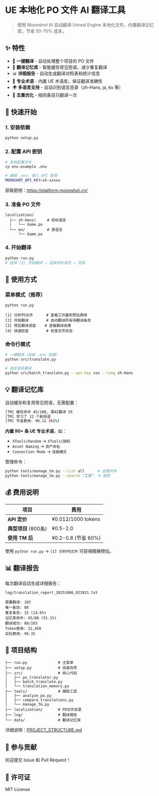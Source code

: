 # UE 本地化 PO 文件 AI 翻译工具

> 使用 Moonshot AI 自动翻译 Unreal Engine 本地化文件，内置翻译记忆库，节省 50-70% 成本。

## ✨ 特性

- 🚀 **一键翻译** - 自动处理整个项目的 PO 文件
- 💾 **翻译记忆库** - 智能缓存常见短语，减少重复翻译
- 📊 **详细报告** - 自动生成翻译对照表和统计信息
- 🎯 **专业术语** - 内置 UE 术语库，保证翻译准确性
- 🌍 **多语言支持** - 自动识别语言目录（zh-Hans, ja, ko 等）
- 🔄 **去重优化** - 相同条目只翻译一次

## 🚀 快速开始

### 1. 安装依赖
```bash
python setup.py
```

### 2. 配置 API 密钥
```bash
# 复制配置文件
cp env.example .env

# 编辑 .env，填入 API 密钥
MOONSHOT_API_KEY=sk-xxxxx
```
获取密钥：https://platform.moonshot.cn/

### 3. 准备 PO 文件
```
localization/
  ├── zh-Hans/     # 目标语言
  │   └── Game.po
  └── en/          # 源语言
      └── Game.po
```

### 4. 开始翻译
```bash
python run.py
# 选择 [2] 开始翻译 → 选择目标语言 → 完成
```

## 📖 使用方式

### 菜单模式（推荐）
```bash
python run.py
```
```
[1] 分析PO文件      # 查看工作量和预估费用
[2] 开始翻译        # 自动翻译所有待翻译条目
[3] 预览翻译进度    # 查看翻译效果
[4] 快速检查        # 检查文件状态
```

### 命令行模式
```bash
# 一键翻译（读取 .env 配置）
python src/translate.py

# 指定语言翻译
python src/batch_translate.py --api-key xxx --lang zh-Hans
```

## 💡 翻译记忆库

自动缓存和复用常见短语，无需配置：

```bash
[TM] 缓存命中 45/100, 需AI翻译 55
[TM] 学习了 12 个新短语
[TM] 节省费用: ¥0.11 (61%)
```

**内置 90+ 条 UE 专业术语**，如：
- `XTools|Random` → `XTools|随机`
- `Asset Naming` → `资产命名`
- `Connection Mode` → `连接模式`

管理命令：
```bash
python tools/manage_tm.py --list all      # 查看所有
python tools/manage_tm.py --search "工具"  # 搜索
```

## 💰 费用说明

| 项目 | 费用 |
|------|------|
| **API 定价** | ¥0.012/1000 tokens |
| **典型项目** (800条) | ¥0.5-2.0 |
| **使用 TM 后** | ¥0.2-0.8 (节省 60%) |

使用 `python run.py` → `[1] 分析PO文件` 可获得精确预估。

## 📊 翻译报告

每次翻译自动生成详细报告：

```
log/translation_report_20251006_023921.txt

需要翻译: 103
唯一条目: 88
重复条目: 15 (14.6%)
记忆库命中: 45/88 (51.1%)
翻译成功: 88/103
Token使用: 12,450
实际费用: ¥0.35
```

## 📁 项目结构

```
├── run.py              # 主菜单
├── setup.py            # 安装向导
├── src/                # 核心代码
│   ├── po_translator.py
│   ├── batch_translate.py
│   └── translation_memory.py
├── tools/              # 辅助工具
│   ├── analyze_po.py
│   ├── compare_translations.py
│   └── manage_tm.py
├── localization/       # PO文件目录
├── log/                # 翻译报告
└── data/               # 翻译记忆库

```

详细说明：[PROJECT_STRUCTURE.md](PROJECT_STRUCTURE.md)

## 🤝 参与贡献

欢迎提交 Issue 和 Pull Request！

## 📄 许可证

MIT License
